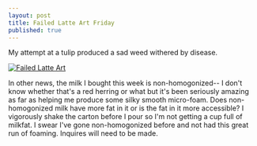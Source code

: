 ```yaml
---
layout: post
title: Failed Latte Art Friday
published: true
---
```


My attempt at a tulip  produced a sad weed withered by disease.

[![Failed Latte Art](https://farm8.staticflickr.com/7650/16182465503_ebf1871f84_c.jpg)](https://flic.kr/p/qDZncV)

<!--more-->

In other news, the milk I bought this week is non-homogonized-- I don't know whether that's a red herring or what but it's been seriously amazing as far as helping me produce some silky smooth micro-foam. Does non-homogonized milk have more fat in it or is the fat in it more accessible? I vigorously shake the carton before I pour so I'm not getting a cup full of milkfat. I swear I've gone non-homogonized before and not had this great run of foaming. Inquires will need to be made.